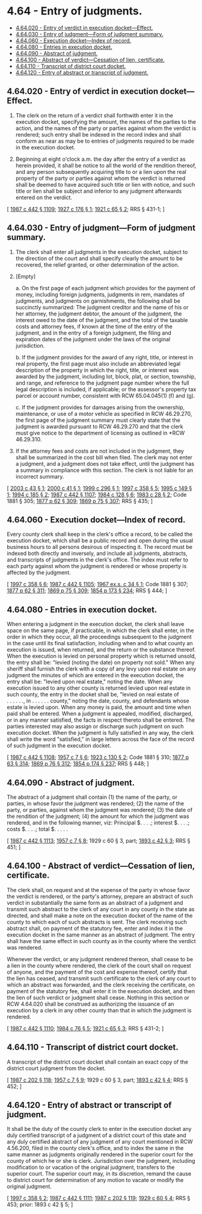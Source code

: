 # 4.64 - Entry of judgments.
* [4.64.020 - Entry of verdict in execution docket—Effect.](#464020---entry-of-verdict-in-execution-docketeffect)
* [4.64.030 - Entry of judgment—Form of judgment summary.](#464030---entry-of-judgmentform-of-judgment-summary)
* [4.64.060 - Execution docket—Index of record.](#464060---execution-docketindex-of-record)
* [4.64.080 - Entries in execution docket.](#464080---entries-in-execution-docket)
* [4.64.090 - Abstract of judgment.](#464090---abstract-of-judgment)
* [4.64.100 - Abstract of verdict—Cessation of lien, certificate.](#464100---abstract-of-verdictcessation-of-lien-certificate)
* [4.64.110 - Transcript of district court docket.](#464110---transcript-of-district-court-docket)
* [4.64.120 - Entry of abstract or transcript of judgment.](#464120---entry-of-abstract-or-transcript-of-judgment)
## 4.64.020 - Entry of verdict in execution docket—Effect.
1. The clerk on the return of a verdict shall forthwith enter it in the execution docket, specifying the amount, the names of the parties to the action, and the names of the party or parties against whom the verdict is rendered; such entry shall be indexed in the record index and shall conform as near as may be to entries of judgments required to be made in the execution docket.

2. Beginning at eight o'clock a.m. the day after the entry of a verdict as herein provided, it shall be notice to all the world of the rendition thereof, and any person subsequently acquiring title to or a lien upon the real property of the party or parties against whom the verdict is returned shall be deemed to have acquired such title or lien with notice, and such title or lien shall be subject and inferior to any judgment afterwards entered on the verdict.

\[ [1987 c 442 § 1109](http://leg.wa.gov/CodeReviser/documents/sessionlaw/1987c442.pdf?cite=1987%20c%20442%20§%201109); [1927 c 176 § 1](http://leg.wa.gov/CodeReviser/documents/sessionlaw/1927c176.pdf?cite=1927%20c%20176%20§%201); [1921 c 65 § 2](http://leg.wa.gov/CodeReviser/documents/sessionlaw/1921c65.pdf?cite=1921%20c%2065%20§%202); RRS § 431-1; \]

## 4.64.030 - Entry of judgment—Form of judgment summary.
1. The clerk shall enter all judgments in the execution docket, subject to the direction of the court and shall specify clearly the amount to be recovered, the relief granted, or other determination of the action.

2. [Empty]

   a. On the first page of each judgment which provides for the payment of money, including foreign judgments, judgments in rem, mandates of judgments, and judgments on garnishments, the following shall be succinctly summarized: The judgment creditor and the name of his or her attorney, the judgment debtor, the amount of the judgment, the interest owed to the date of the judgment, and the total of the taxable costs and attorney fees, if known at the time of the entry of the judgment, and in the entry of a foreign judgment, the filing and expiration dates of the judgment under the laws of the original jurisdiction.

   b. If the judgment provides for the award of any right, title, or interest in real property, the first page must also include an abbreviated legal description of the property in which the right, title, or interest was awarded by the judgment, including lot, block, plat, or section, township, and range, and reference to the judgment page number where the full legal description is included, if applicable; or the assessor's property tax parcel or account number, consistent with RCW 65.04.045(1) (f) and (g).

   c. If the judgment provides for damages arising from the ownership, maintenance, or use of a motor vehicle as specified in RCW 46.29.270, the first page of the judgment summary must clearly state that the judgment is awarded pursuant to RCW 46.29.270 and that the clerk must give notice to the department of licensing as outlined in *RCW 46.29.310.

3. If the attorney fees and costs are not included in the judgment, they shall be summarized in the cost bill when filed. The clerk may not enter a judgment, and a judgment does not take effect, until the judgment has a summary in compliance with this section. The clerk is not liable for an incorrect summary.

\[ [2003 c 43 § 1](http://lawfilesext.leg.wa.gov/biennium/2003-04/Pdf/Bills/Session%20Laws/Senate/5251-S.SL.pdf?cite=2003%20c%2043%20§%201); [2000 c 41 § 1](http://lawfilesext.leg.wa.gov/biennium/1999-00/Pdf/Bills/Session%20Laws/House/2329.SL.pdf?cite=2000%20c%2041%20§%201); [1999 c 296 § 1](http://lawfilesext.leg.wa.gov/biennium/1999-00/Pdf/Bills/Session%20Laws/House/1232.SL.pdf?cite=1999%20c%20296%20§%201); [1997 c 358 § 5](http://lawfilesext.leg.wa.gov/biennium/1997-98/Pdf/Bills/Session%20Laws/Senate/5144-S.SL.pdf?cite=1997%20c%20358%20§%205); [1995 c 149 § 1](http://lawfilesext.leg.wa.gov/biennium/1995-96/Pdf/Bills/Session%20Laws/House/1450.SL.pdf?cite=1995%20c%20149%20§%201); [1994 c 185 § 2](http://lawfilesext.leg.wa.gov/biennium/1993-94/Pdf/Bills/Session%20Laws/Senate/5449.SL.pdf?cite=1994%20c%20185%20§%202); [1987 c 442 § 1107](http://leg.wa.gov/CodeReviser/documents/sessionlaw/1987c442.pdf?cite=1987%20c%20442%20§%201107); [1984 c 128 § 6](http://leg.wa.gov/CodeReviser/documents/sessionlaw/1984c128.pdf?cite=1984%20c%20128%20§%206); [1983 c 28 § 2](http://leg.wa.gov/CodeReviser/documents/sessionlaw/1983c28.pdf?cite=1983%20c%2028%20§%202); Code 1881 § 305; [1877 p 62 § 309](http://leg.wa.gov/CodeReviser/Pages/session_laws.aspx?cite=1877%20p%2062%20§%20309); [1869 p 75 § 307](http://leg.wa.gov/CodeReviser/Pages/session_laws.aspx?cite=1869%20p%2075%20§%20307); RRS § 435; \]

## 4.64.060 - Execution docket—Index of record.
Every county clerk shall keep in the clerk's office a record, to be called the execution docket, which shall be a public record and open during the usual business hours to all persons desirous of inspecting it. The record must be indexed both directly and inversely, and include all judgments, abstracts, and transcripts of judgments in the clerk's office. The index must refer to each party against whom the judgment is rendered or whose property is affected by the judgment.

\[ [1997 c 358 § 6](http://lawfilesext.leg.wa.gov/biennium/1997-98/Pdf/Bills/Session%20Laws/Senate/5144-S.SL.pdf?cite=1997%20c%20358%20§%206); [1987 c 442 § 1105](http://leg.wa.gov/CodeReviser/documents/sessionlaw/1987c442.pdf?cite=1987%20c%20442%20§%201105); [1967 ex.s. c 34 § 1](http://leg.wa.gov/CodeReviser/documents/sessionlaw/1967ex1c34.pdf?cite=1967%20ex.s.%20c%2034%20§%201); Code 1881 § 307; [1877 p 62 § 311](http://leg.wa.gov/CodeReviser/Pages/session_laws.aspx?cite=1877%20p%2062%20§%20311); [1869 p 75 § 309](http://leg.wa.gov/CodeReviser/Pages/session_laws.aspx?cite=1869%20p%2075%20§%20309); [1854 p 173 § 234](http://leg.wa.gov/CodeReviser/Pages/session_laws.aspx?cite=1854%20p%20173%20§%20234); RRS § 444; \]

## 4.64.080 - Entries in execution docket.
When entering a judgment in the execution docket, the clerk shall leave space on the same page, if practicable, in which the clerk shall enter, in the order in which they occur, all the proceedings subsequent to the judgment in the case until its final satisfaction, including when and to what county an execution is issued, when returned, and the return or the substance thereof. When the execution is levied on personal property which is returned unsold, the entry shall be: "levied (noting the date) on property not sold." When any sheriff shall furnish the clerk with a copy of any levy upon real estate on any judgment the minutes of which are entered in the execution docket, the entry shall be: "levied upon real estate," noting the date. When any execution issued to any other county is returned levied upon real estate in such county, the entry in the docket shall be, "levied on real estate of . . . . . ., in . . . . . . county," noting the date, county, and defendants whose estate is levied upon. When any money is paid, the amount and time when paid shall be entered. When a judgment is appealed, modified, discharged, or in any manner satisfied, the facts in respect thereto shall be entered. The parties interested may also assign or discharge such judgment on such execution docket. When the judgment is fully satisfied in any way, the clerk shall write the word "satisfied," in large letters across the face of the record of such judgment in the execution docket.

\[ [1987 c 442 § 1108](http://leg.wa.gov/CodeReviser/documents/sessionlaw/1987c442.pdf?cite=1987%20c%20442%20§%201108); [1957 c 7 § 6](http://leg.wa.gov/CodeReviser/documents/sessionlaw/1957c7.pdf?cite=1957%20c%207%20§%206); [1923 c 130 § 2](http://leg.wa.gov/CodeReviser/documents/sessionlaw/1923c130.pdf?cite=1923%20c%20130%20§%202); Code 1881 § 310; [1877 p 63 § 314](http://leg.wa.gov/CodeReviser/Pages/session_laws.aspx?cite=1877%20p%2063%20§%20314); [1869 p 76 § 312](http://leg.wa.gov/CodeReviser/Pages/session_laws.aspx?cite=1869%20p%2076%20§%20312); [1854 p 174 § 237](http://leg.wa.gov/CodeReviser/Pages/session_laws.aspx?cite=1854%20p%20174%20§%20237); RRS § 448; \]

## 4.64.090 - Abstract of judgment.
The abstract of a judgment shall contain (1) the name of the party, or parties, in whose favor the judgment was rendered; (2) the name of the party, or parties, against whom the judgment was rendered; (3) the date of the rendition of the judgment; (4) the amount for which the judgment was rendered, and in the following manner, viz: Principal $. . . .; interest $. . . .; costs $. . . .; total $. . . . .

\[ [1987 c 442 § 1113](http://leg.wa.gov/CodeReviser/documents/sessionlaw/1987c442.pdf?cite=1987%20c%20442%20§%201113); [1957 c 7 § 8](http://leg.wa.gov/CodeReviser/documents/sessionlaw/1957c7.pdf?cite=1957%20c%207%20§%208); 1929 c 60 § 3, part; [1893 c 42 § 3](http://leg.wa.gov/CodeReviser/documents/sessionlaw/1893c42.pdf?cite=1893%20c%2042%20§%203); RRS § 451; \]

## 4.64.100 - Abstract of verdict—Cessation of lien, certificate.
The clerk shall, on request and at the expense of the party in whose favor the verdict is rendered, or the party's attorney, prepare an abstract of such verdict in substantially the same form as an abstract of a judgment and transmit such abstract to the clerk of any court in any county in the state as directed, and shall make a note on the execution docket of the name of the county to which each of such abstracts is sent. The clerk receiving such abstract shall, on payment of the statutory fee, enter and index it in the execution docket in the same manner as an abstract of judgment. The entry shall have the same effect in such county as in the county where the verdict was rendered.

Whenever the verdict, or any judgment rendered thereon, shall cease to be a lien in the county where rendered, the clerk of the court shall on request of anyone, and the payment of the cost and expense thereof, certify that the lien has ceased, and transmit such certificate to the clerk of any court to which an abstract was forwarded, and the clerk receiving the certificate, on payment of the statutory fee, shall enter it in the execution docket, and then the lien of such verdict or judgment shall cease. Nothing in this section or RCW 4.64.020 shall be construed as authorizing the issuance of an execution by a clerk in any other county than that in which the judgment is rendered.

\[ [1987 c 442 § 1110](http://leg.wa.gov/CodeReviser/documents/sessionlaw/1987c442.pdf?cite=1987%20c%20442%20§%201110); [1984 c 76 § 5](http://leg.wa.gov/CodeReviser/documents/sessionlaw/1984c76.pdf?cite=1984%20c%2076%20§%205); [1921 c 65 § 3](http://leg.wa.gov/CodeReviser/documents/sessionlaw/1921c65.pdf?cite=1921%20c%2065%20§%203); RRS § 431-2; \]

## 4.64.110 - Transcript of district court docket.
A transcript of the district court docket shall contain an exact copy of the district court judgment from the docket.

\[ [1987 c 202 § 118](http://leg.wa.gov/CodeReviser/documents/sessionlaw/1987c202.pdf?cite=1987%20c%20202%20§%20118); [1957 c 7 § 9](http://leg.wa.gov/CodeReviser/documents/sessionlaw/1957c7.pdf?cite=1957%20c%207%20§%209); 1929 c 60 § 3, part; [1893 c 42 § 4](http://leg.wa.gov/CodeReviser/documents/sessionlaw/1893c42.pdf?cite=1893%20c%2042%20§%204); RRS § 452; \]

## 4.64.120 - Entry of abstract or transcript of judgment.
It shall be the duty of the county clerk to enter in the execution docket any duly certified transcript of a judgment of a district court of this state and any duly certified abstract of any judgment of any court mentioned in RCW 4.56.200, filed in the county clerk's office, and to index the same in the same manner as judgments originally rendered in the superior court for the county of which he or she is clerk. Jurisdiction over the judgment, including modification to or vacation of the original judgment, transfers to the superior court. The superior court may, in its discretion, remand the cause to district court for determination of any motion to vacate or modify the original judgment.

\[ [1997 c 358 § 2](http://lawfilesext.leg.wa.gov/biennium/1997-98/Pdf/Bills/Session%20Laws/Senate/5144-S.SL.pdf?cite=1997%20c%20358%20§%202); [1987 c 442 § 1111](http://leg.wa.gov/CodeReviser/documents/sessionlaw/1987c442.pdf?cite=1987%20c%20442%20§%201111); [1987 c 202 § 119](http://leg.wa.gov/CodeReviser/documents/sessionlaw/1987c202.pdf?cite=1987%20c%20202%20§%20119); [1929 c 60 § 4](http://leg.wa.gov/CodeReviser/documents/sessionlaw/1929c60.pdf?cite=1929%20c%2060%20§%204); RRS § 453; prior:  1893 c 42 § 5; \]

